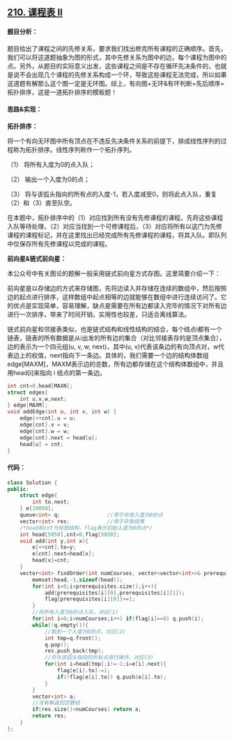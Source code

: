 ## [210. 课程表 II](https://leetcode-cn.com/problems/course-schedule-ii/)

#### **题目分析：**

​    题目给出了课程之间的先修关系，要求我们找出修完所有课程的正确顺序。首先，我们可以将这道题抽象为图的形式，其中先修关系为图中的边，每个课程为图中的点。另外，从题目的实际意义出发，这些课程之间是不存在循环先决条件的，也就是说不会出现几个课程的先修关系构成一个环，导致这些课程无法完成，所以如果这道题有解那么这个图一定是无环图。综上，有向图+无环&有环判断+先后顺序=拓扑排序，这是一道拓扑排序的模板题！

 

#### **思路&实现：**

**拓扑排序：**

将一个有向无环图中所有顶点在不违反先决条件关系的前提下，排成线性序列的过程称为拓扑排序。线性序列称作一个拓扑序列。

（1）   将所有入度为0的点入队；

（2）   输出一个入度为0的点；

（3）   将与该弧头指向的所有点的入度-1，若入度减至0，则将此点入队，重复（2）和（3）直至队空。

在本题中，拓扑排序中的（1）对应找到所有没有先修课程的课程，先将这些课程入队等待处理，（2）对应当找到一个可修课程后，（3）对应将所有以这门为先修课程的课程标记，并在这里找出已经完成所有先修课程的课程，将其入队。即队列中仅保存所有先修课程以完成的课程。



**前向星&链式前向星：**

​    本公众号中有关图论的题解一般采用链式前向星方式存图。这里简要介绍一下：

前向星是以存储边的方式来存储图，先将边读入并存储在连续的数组中，然后按照边的起点进行排序，这样数组中起点相等的边就能够在数组中进行连续访问了。它的优点是实现简单，容易理解，缺点是需要在所有边都读入完毕的情况下对所有边进行一次排序，带来了时间开销，实用性也较差，只适合离线算法。

链式前向星和邻接表类似，也是链式结构和线性结构的结合，每个结点i都有一个链表，链表的所有数据是从i出发的所有边的集合（对比邻接表存的是顶点集合），边的表示为一个四元组(u, v, w, next)，其中(u, v)代表该条边的有向顶点对，w代表边上的权值，next指向下一条边。具体的，我们需要一个边的结构体数组 edge[MAXM]，MAXM表示边的总数，所有边都存储在这个结构体数组中，并且用head[i]来指向 i 结点的第一条边。

```c++
int cnt=0,head[MAXN]; 
struct edges{
    int u,v,w,next;
} edge[MAXM];
void addEdge(int u, int v, int w) {
    edge[++cnt].u = u;
    edge[cnt].v = v;
    edge[cnt].w = w;
    edge[cnt].next = head[u];
    head[u] = cnt;
}
```



#### **代码：**

```c++
class Solution {
public:
    struct edge{
        int to,next;
    } e[10050];
    queue<int> q;               //用于存放入度为0的点
    vector<int> res;            //用于存放结果
    /*head和cnt为存图结构，flag表示初始入度为0的点*/
    int head[5050],cnt=0,flag[5050];    
    void add(int y,int x){
        e[++cnt].to=y;
        e[cnt].next=head[x];
        head[x]=cnt;
    }
    vector<int> findOrder(int numCourses, vector<vector<int>>& prerequisites) {
        memset(head,-1,sizeof(head));
        for(int i=0;i<prerequisites.size();i++){
            add(prerequisites[i][0],prerequisites[i][1]);
            flag[prerequisites[i][0]]+=1;
        }
        //将所有入度为0的点入队，对应(1)
        for(int i=0;i<numCourses;i++) if(flag[i]==0) q.push(i);
        while(!q.empty()){
            //取到一个入度为0的点，对应(2)
            int tmp=q.front();
            q.pop();
            res.push_back(tmp);
            //将与该弧头指向的所有点进行操作，对应(3)
            for(int i=head[tmp];i!=-1;i=e[i].next){
                flag[e[i].to]-=1;
                if(!flag[e[i].to]) q.push(e[i].to);
            }
        }
        vector<int> a;
        //没有解返回空数组
        if(res.size()<numCourses) return a;
        return res;
    }
};
```


